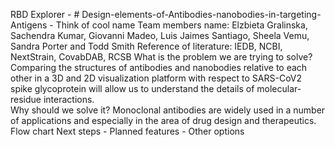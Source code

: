 RBD Explorer - # Design-elements-of-Antibodies-nanobodies-in-targeting-Antigens  - Think of cool name 
Team members name: Elzbieta Gralinska, Sachendra Kumar, Giovanni Madeo, Luis Jaimes Santiago, Sheela Vemu, Sandra Porter and Todd Smith
Reference of literature:  IEDB, NCBI, NextStrain, CovabDAB, RCSB
What is the problem we are trying to solve?  Comparing the structures of antibodies and nanobodies relative to each other in a 3D and 2D visualization platform with respect to SARS-CoV2 spike glycoprotein will allow us to understand the details of molecular-residue interactions.  
Why should we solve it? Monoclonal antibodies are widely used in a number of applications and especially in the area of drug design and therapeutics. 
Flow chart 
Next steps - Planned features - Other options
